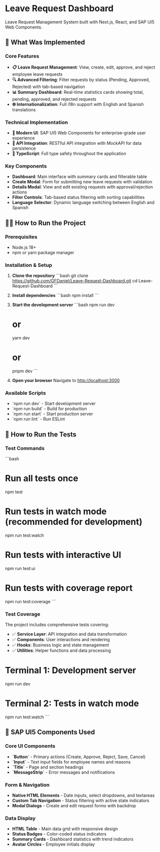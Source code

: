 # Leave Request Dashboard

Leave Request Management System built with Next.js, React, and SAP UI5 Web Components.

## 🚀 What Was Implemented

### Core Features

- **📋 Leave Request Management**: View, create, edit, approve, and reject employee leave requests
- **🔍 Advanced Filtering**: Filter requests by status (Pending, Approved, Rejected) with tab-based navigation
- **📊 Summary Dashboard**: Real-time statistics cards showing total, pending, approved, and rejected requests
- **🌐 Internationalization**: Full i18n support with English and Spanish translations

### Technical Implementation

- **🎨 Modern UI**: SAP UI5 Web Components for enterprise-grade user experience
- **📡 API Integration**: RESTful API integration with MockAPI for data persistence
- **🎯 TypeScript**: Full type safety throughout the application

### Key Components

- **Dashboard**: Main interface with summary cards and filterable table
- **Create Modal**: Form for submitting new leave requests with validation
- **Details Modal**: View and edit existing requests with approval/rejection actions
- **Filter Controls**: Tab-based status filtering with sorting capabilities
- **Language Selector**: Dynamic language switching between English and Spanish

## 🏃‍♂️ How to Run the Project

### Prerequisites

- Node.js 18+
- npm or yarn package manager

### Installation & Setup

1. **Clone the repository**
   \`\`\`bash
   git clone https://github.com/GFDaniel/Leave-Request-Dashboard.git
   cd Leave-Request-Dashboard
   \`\`\`

2. **Install dependencies**
   \`\`\`bash
   npm install
   \`\`\`

3. **Start the development server**
   \`\`\`bash
   npm run dev

   # or

   yarn dev

   # or

   pnpm dev
   \`\`\`

4. **Open your browser**
   Navigate to [http://localhost:3000](http://localhost:3000)

### Available Scripts

- \`npm run dev\` - Start development server
- \`npm run build\` - Build for production
- \`npm run start\` - Start production server
- \`npm run lint\` - Run ESLint

## 🧪 How to Run the Tests

### Test Commands

\`\`\`bash

# Run all tests once

npm test

# Run tests in watch mode (recommended for development)

npm run test:watch

# Run tests with interactive UI

npm run test:ui

# Run tests with coverage report

npm run test:coverage
\`\`\`

### Test Coverage

The project includes comprehensive tests covering:

- ✅ **Service Layer**: API integration and data transformation
- ✅ **Components**: User interactions and rendering
- ✅ **Hooks**: Business logic and state management
- ✅ **Utilities**: Helper functions and data processing

# Terminal 1: Development server

npm run dev

# Terminal 2: Tests in watch mode

npm run test:watch
\`\`\`

## 🎨 SAP UI5 Components Used

### Core UI Components

- **\`Button\`** - Primary actions (Create, Approve, Reject, Save, Cancel)
- **\`Input\`** - Text input fields for employee names and reasons
- **\`Title\`** - Page and section headings
- **\`MessageStrip\`** - Error messages and notifications

### Form & Navigation

- **Native HTML Elements** - Date inputs, select dropdowns, and textareas
- **Custom Tab Navigation** - Status filtering with active state indicators
- **Modal Dialogs** - Create and edit request forms with backdrop

### Data Display

- **HTML Table** - Main data grid with responsive design
- **Status Badges** - Color-coded status indicators
- **Summary Cards** - Dashboard statistics with trend indicators
- **Avatar Circles** - Employee initials display
